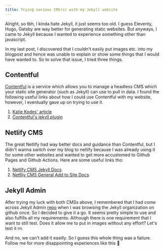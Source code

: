```yaml
---
title: Trying various CMS(s) with my Jekyll website
---
```


Alright, so tbh, I kinda hate Jekyll, it just seems too old. I guess Eleventy, Hugo, Gatsby are way better for generating static websites. But anyways, I came to Jekyll because I wanted to experience something other than javascript.

In my last post, I discovered that I couldn't easily put images etc. into my blogpost and hence was unable to explain or show some things that I would have wanted to. So to solve that issue, I tried three things.
## Contentful
[Contentful](https://www.contentful.com/) is a service which allows you to manage a headless CMS which your static site generator (such as Jekyll) can use to pull in data. I found the following useful links about how I could use Contentful with my website, however, I eventually gave up on trying to use it.
1. [Katie Kodes' article](https://katiekodes.com/jekyll-api-headless-cms/)
2. [Contentful's jekyll plugin](https://github.com/contentful/jekyll-contentful-data-import)

## Netlify CMS
The great Netlify had way better docs and guidance than Contentful, but I didn't wanna switch over my blog to netlify because I was already using it for some other websites and wanted to get more accustomed to Github Pages and Github Actions. Here are some useful links tho:
1. [Netlify CMS Jekyll Docs](https://www.netlifycms.org/docs/jekyll/)
2. [Netfliy CMS General Add to Site Docs](https://www.netlifycms.org/docs/add-to-your-site)

## Jekyll Admin
After trying my luck with both CMSs above, I remembered that I had come across Jekyll Admin [repo](https://github.com/jekyll/jekyll-admin/) when I was browsing the Jekyll organization on github once. So I decided to give it a go. It seems pretty simple to use and also fulfills all my requirements. Although there is one requirement that I want to still test. Does it allow me to put in images without any effort? Let's test it rn.

And no, we can't add it easilly. So I guess this whole thing was a failure. Follow me for more disappointing experiences like this 🥲
